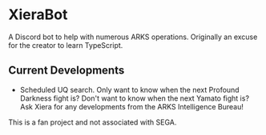 # XieraBot
A Discord bot to help with numerous ARKS operations. Originally an excuse for the creator to learn TypeScript.

## Current Developments
* Scheduled UQ search. Only want to know when the next Profound Darkness fight is? Don't want to know when the next Yamato fight is? Ask Xiera for any developments from the ARKS Intelligence Bureau!

This is a fan project and not associated with SEGA.